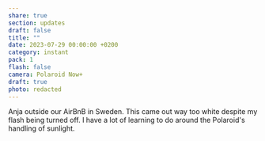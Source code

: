```yaml
---
share: true
section: updates
draft: false
title: ""
date: 2023-07-29 00:00:00 +0200
category: instant
pack: 1
flash: false
camera: Polaroid Now+
draft: true
photo: redacted
---
```


Anja outside our AirBnB in Sweden. This came out way too white despite my flash being turned off. I have a lot of learning to do around the Polaroid's handling of sunlight.

